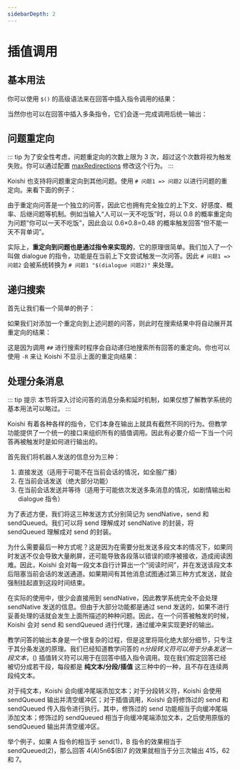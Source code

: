 ```yaml
---
sidebarDepth: 2
---
```


# 插值调用

## 基本用法

你可以使用 `$()` 的高级语法来在回答中插入指令调用的结果：

<panel-view :messages="[
  ['Alice', '# 我的回合，抽卡！ $(lottery)'],
  ['Koishi', '问答已添加，编号为 1201。'],
  ['Alice', '我的回合，抽卡！'],
  ['Koishi', '恭喜 Alice 获得了国士无双之药（SR）！', '月之贤者为了测试这瓶药的效果，曾给某只兔子强行灌了一桶。'],
]"/>

当然你也可以在回答中插入多条指令，它们会逐一完成调用后统一输出：

<panel-view :messages="[
  ['Alice', '# 吊死鬼元音开局 &quot;$(hangman)', '$(hangman aeiou)&quot;'],
  ['Koishi', '问答已添加，编号为 1202。'],
  ['Alice', '吊死鬼元音开局'],
  ['Koishi', '游戏开始，要猜的词尾 ???????，剩余 10 次机会。', '尝试成功！剩余字母为 ?i?u?e?，已使用的字母为 aeiou，剩余 8 次机会。'],
]"/>

## 问题重定向

::: tip
为了安全性考虑，问题重定向的次数上限为 3 次，超过这个次数将视为触发失败。你可以通过配置 [maxRedirections](./config.md#max-redirections) 修改这个行为。
:::

Koishi 也支持将问题重定向到其他问题。使用 `# 问题1 => 问题2` 以进行问题的重定向。来看下面的例子：

<panel-view :messages="[
  ['Alice', '# 你可以一天不吃饭 但不能一天不背单词 -p 0.6'],
  ['Koishi', '问答已添加，编号为 1203。'],
  ['Alice', '# 人可以一天不吃饭 =&gt; 你可以一天不吃饭 -p 0.8'],
  ['Koishi', '问答已添加，编号为 1204。'],
]"/>

由于重定向问答是一个独立的问答，因此它也拥有完全独立的上下文、好感度、概率、后继问题等机制。例如当输入“人可以一天不吃饭”时，将以 0.8 的概率重定向为问题“你可以一天不吃饭”，因此会以 0.6×0.8=0.48 的概率触发回答“但不能一天不背单词”。

实际上，**重定向到问题也是通过指令来实现的**，它的原理很简单。我们加入了一个叫做 dialogue 的指令，功能是在当前上下文尝试触发一次问答。因此 `# 问题1 => 问题2` 会被系统转换为 `# 问题1 "$(dialogue 问题2)"` 来处理。

## 递归搜索

首先让我们看一个简单的例子：

<panel-view :messages="[
  ['Alice', '# 我可以做什么 抽卡'],
  ['Koishi', '问答已添加，编号为 1205。'],
  ['Alice', '# 我可以做什么 钓鱼'],
  ['Koishi', '问答已添加，编号为 1206。'],
  ['Alice', '## 我可以做什么'],
  ['Koishi', '问题“我可以做什么”的回答如下：', '1205. 抽卡', '1206. 钓鱼'],
]"/>

如果我们对添加一个重定向到上述问题的问答，则此时在搜索结果中将自动展开其重定向的结果：

<panel-view :messages="[
  ['Alice', '# 我能做什么 =&gt; 我可以做什么'],
  ['Koishi', '问答已添加，编号为 1207。'],
  ['Alice', '## 我能做什么'],
  ['Koishi', '问题“我可以做什么”的回答如下：', '1207. $(dialogue 我可以做什么)', '= 1205. 抽卡', '= 1206. 钓鱼'],
]"/>

这是因为调用 `##` 进行搜索时程序会自动递归地搜索所有回答的重定向。你也可以使用 `-R` 来让 Koishi 不显示上面的重定向结果：

<panel-view :messages="[
  ['Alice', '## 我能做什么 -R'],
  ['Koishi', '问题“我可以做什么”的回答如下：', '1207. $(dialogue 我可以做什么)'],
]"/>

## 处理分条消息

::: tip 提示
本节将深入讨论问答的消息分条和延时机制，如果仅想了解教学系统的基本用法可以略过。
:::

Koishi 有着各种各样的指令，它们本身在输出上就具有截然不同的行为。但教学功能提供了一个统一的接口来组织所有的插值调用。因此有必要介绍一下当一个问答再被触发时是如何进行输出的。

首先我们将机器人发送的信息分为三种：

1. 直接发送（适用于可能不在当前会话的情况，如全服广播）
2. 在当前会话发送（绝大部分功能）
3. 在当前会话发送并等待（适用于可能依次发送多条消息的情况，如剧情输出和 dialogue 指令）

为了表述方便，我们将这三种发送方式分别简记为 sendNative，send 和 sendQueued。我们可以将 send 理解成对 sendNative 的封装，将 sendQueued 理解成对 send 的封装。

为什么需要最后一种方式呢？这是因为在需要分批发送多段文本的情况下，如果同时发送不仅会导致大量刷屏，还可能导致各段落以错误的顺序被接收，造成阅读困难。因此，Koishi 会对每一段文本自行计算出一个“阅读时间”，并在发送该段文本后阻塞当前会话的发送通道。如果期间有其他消息试图通过第三种方式发送，就会强制挂起直到这段时间结束。

在实际的使用中，很少会直接用到 sendNative，因此教学系统完全不会处理 sendNative 发送的信息。但由于大部分功能都是通过 send 发送的，如果不进行妥善处理的话就会发生上面所描述的种种问题。因此，在一个问答被触发的时候，Koishi 会对 send 和 sendQueued 进行代理，通过缓冲来实现更好的输出。

教学问答的输出本身是一个很复杂的过程，但是这里将简化绝大部分细节，只专注于其分条发送的原理。我们已经知道教学问答的 $n 分段转义符可以用于分条发送一段文本，$() 插值转义符可以用于在回答中插入指令调用。现在我们假定回答已经被切分成若干段，每段都是 **纯文本/分段/插值** 这三种中的一种，且不存在连续两段纯文本。

对于纯文本，Koishi 会向缓冲尾端添加文本；对于分段转义符，Koishi 会使用 sendQueued 输出并清空缓冲区；对于插值调用，Koishi 会将修饰过的 send 和 sendQueued 传入指令进行执行。其中，修饰过的 send 功能相当于向缓冲尾端添加文本；修饰过的 sendQueued 相当于向缓冲尾端添加文本，之后使用原版的 sendQueued 输出并清空缓冲区。

举个例子，如果 A 指令的相当于 send(1)，B 指令的效果相当于 sendQueued(2)，那么回答 4$(A)5$n6$(B)7 的效果就相当于分三次输出 415，62 和 7。

